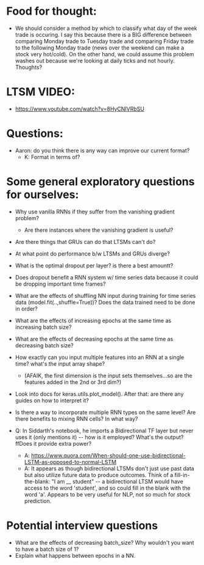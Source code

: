 # Food for thought:
- We should consider a method by which to classify what day of the week 
trade is occuring. I say this because there is a BIG difference between 
comparing Monday trade to Tuesday trade and comparing Friday trade to 
the following Monday trade (news over the weekend can make a stock very 
hot/cold). On the other hand, we could assume this problem washes out 
because we're looking at daily ticks and not hourly. Thoughts?

# LTSM VIDEO:
- https://www.youtube.com/watch?v=8HyCNIVRbSU


# Questions:
- Aaron: do you think there is any way can improve our current format?
  - K: Format in terms of?

# Some general exploratory questions for ourselves:
- Why use vanilla RNNs if they suffer from the vanishing gradient problem?
  - Are there instances where the vanishing gradient is useful?
- Are there things that GRUs can do that LTSMs can't do?
- At what point do performance b/w LTSMs and GRUs diverge?


- What is the optimal dropout per layer? is there a best amountt?
- Does dropout benefit a RNN system w/ time series data because it could 
be dropping important time frames?
- What are the effects of shuffling NN input during training for time series data (model.fit(..,shuffle=True))?
Does the data trained need to be done in order?
- What are the effects of increasing epochs at the same time as increasing batch size? 
- What are the effects of decreasing epochs at the same time as decreasing batch size?
- How exactly can you input multiple features into an RNN at a single time? what's the input array shape?
  - (AFAIK, the first dimension is the input sets themselves...so are the features added in the 2nd or 3rd dim?)


- Look into docs for keras.utils.plot_model(). After that: are there any guides on how to interpret it?
- Is there a way to incorporate multiple RNN types on the same level? Are there benefits to mixing RNN cells? In what way?
- Q: In Siddarth's notebook, he imports a Bidirectional TF layer but never 
uses it (only mentions it) -- how is it employed? What's the output? ffDoes it provide extra power?
  - A: https://www.quora.com/When-should-one-use-bidirectional-LSTM-as-opposed-to-normal-LSTM
  - A: It appears as though bidirectional LTSMs don't just use past data but also utilize future data to produce outcomes.
Think of a fill-in-the-blank: "I am __ student" -- a bidirectional LTSM would have access to the word 'student', and so 
could fill in the blank with the word 'a'. Appears to be very useful for NLP, not so much for stock prediction.

# Potential interview questions
- What are the effects of decreasing batch_size? Why wouldn't you want 
to have a batch size of 1?
- Explain what happens between epochs in a NN.
